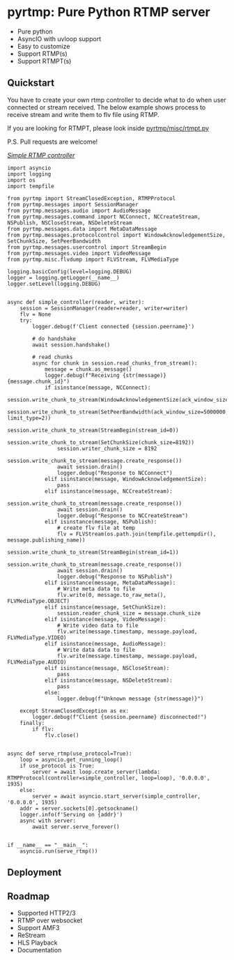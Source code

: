 # pyrtmp: Pure Python RTMP server    
  
- Pure python  
- AsyncIO with uvloop support  
- Easy to customize  
- Support RTMP(s)  
- Support RTMPT(s)  
  
## Quickstart  
  
You have to create your own rtmp controller to decide what to do when user connected or stream received.  The below example shows process to receive stream and write them to flv file using RTMP.

If you are looking for RTMPT, please look inside [pyrtmp/misc/rtmpt.py](https://github.com/Eittipat/pyrtmp/blob/master/pyrtmp/misc/rtmpt.py)

P.S. Pull requests are welcome!

[*Simple RTMP controller*](https://github.com/Eittipat/pyrtmp/blob/master/pyrtmp/rtmp.py)


    import asyncio  
    import logging  
    import os  
    import tempfile  
      
    from pyrtmp import StreamClosedException, RTMPProtocol  
    from pyrtmp.messages import SessionManager  
    from pyrtmp.messages.audio import AudioMessage  
    from pyrtmp.messages.command import NCConnect, NCCreateStream, NSPublish, NSCloseStream, NSDeleteStream  
    from pyrtmp.messages.data import MetaDataMessage  
    from pyrtmp.messages.protocolcontrol import WindowAcknowledgementSize, SetChunkSize, SetPeerBandwidth  
    from pyrtmp.messages.usercontrol import StreamBegin  
    from pyrtmp.messages.video import VideoMessage  
    from pyrtmp.misc.flvdump import FLVStream, FLVMediaType  
      
    logging.basicConfig(level=logging.DEBUG)  
    logger = logging.getLogger(__name__)  
    logger.setLevel(logging.DEBUG)  
      
      
    async def simple_controller(reader, writer):  
        session = SessionManager(reader=reader, writer=writer)  
        flv = None  
        try:  
            logger.debug(f'Client connected {session.peername}')  
      
            # do handshake  
            await session.handshake()  
      
            # read chunks  
            async for chunk in session.read_chunks_from_stream():
                message = chunk.as_message()  
                logger.debug(f"Receiving {str(message)} {message.chunk_id}")  
                if isinstance(message, NCConnect):  
                    session.write_chunk_to_stream(WindowAcknowledgementSize(ack_window_size=5000000))  
                    session.write_chunk_to_stream(SetPeerBandwidth(ack_window_size=5000000, limit_type=2))  
                    session.write_chunk_to_stream(StreamBegin(stream_id=0))  
                    session.write_chunk_to_stream(SetChunkSize(chunk_size=8192))  
                    session.writer_chunk_size = 8192  
                    session.write_chunk_to_stream(message.create_response())  
                    await session.drain()  
                    logger.debug("Response to NCConnect")  
                elif isinstance(message, WindowAcknowledgementSize):  
                    pass  
                elif isinstance(message, NCCreateStream):  
                    session.write_chunk_to_stream(message.create_response())  
                    await session.drain()  
                    logger.debug("Response to NCCreateStream")  
                elif isinstance(message, NSPublish):  
                    # create flv file at temp  
                    flv = FLVStream(os.path.join(tempfile.gettempdir(), message.publishing_name))  
                    session.write_chunk_to_stream(StreamBegin(stream_id=1))  
                    session.write_chunk_to_stream(message.create_response())  
                    await session.drain()  
                    logger.debug("Response to NSPublish")  
                elif isinstance(message, MetaDataMessage):  
                    # Write meta data to file  
                    flv.write(0, message.to_raw_meta(), FLVMediaType.OBJECT)  
                elif isinstance(message, SetChunkSize):  
                    session.reader_chunk_size = message.chunk_size  
                elif isinstance(message, VideoMessage):  
                    # Write video data to file  
                    flv.write(message.timestamp, message.payload, FLVMediaType.VIDEO)  
                elif isinstance(message, AudioMessage):  
                    # Write data data to file  
                    flv.write(message.timestamp, message.payload, FLVMediaType.AUDIO)  
                elif isinstance(message, NSCloseStream):  
                    pass  
                elif isinstance(message, NSDeleteStream):  
                    pass  
                else:  
                    logger.debug(f"Unknown message {str(message)}")  
      
        except StreamClosedException as ex:  
            logger.debug(f"Client {session.peername} disconnected!")  
        finally:  
            if flv:  
                flv.close()  
      
      
    async def serve_rtmp(use_protocol=True):  
        loop = asyncio.get_running_loop()  
        if use_protocol is True:  
            server = await loop.create_server(lambda: RTMPProtocol(controller=simple_controller, loop=loop), '0.0.0.0', 1935)  
        else:  
            server = await asyncio.start_server(simple_controller, '0.0.0.0', 1935)  
        addr = server.sockets[0].getsockname()  
        logger.info(f'Serving on {addr}')  
        async with server:  
            await server.serve_forever()  
      
      
    if __name__ == "__main__":  
        asyncio.run(serve_rtmp())


 

## Deployment  

  
## Roadmap  
- Supported HTTP2/3  
- RTMP over websocket  
- Support AMF3  
- ReStream  
- HLS Playback  
- Documentation

